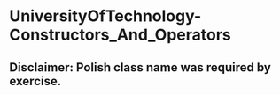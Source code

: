 # UniversityOfTechnology-Constructors_And_Operators
## Disclaimer: Polish class name was required by exercise.
